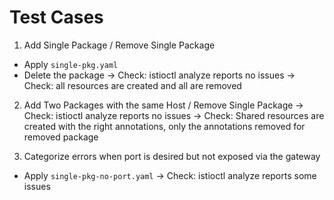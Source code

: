 # Test Cases

1) Add Single Package / Remove Single Package
* Apply `single-pkg.yaml`
* Delete the package
-> Check: istioctl analyze reports no issues
-> Check: all resources are created and all are removed

2) Add Two Packages with the same Host / Remove Single Package
-> Check: istioctl analyze reports no issues
-> Check: Shared resources are created with the right annotations, only the annotations removed for removed package

3) Categorize errors when port is desired but not exposed via the gateway
* Apply `single-pkg-no-port.yaml`
-> Check: istioctl analyze reports some issues <insert here>